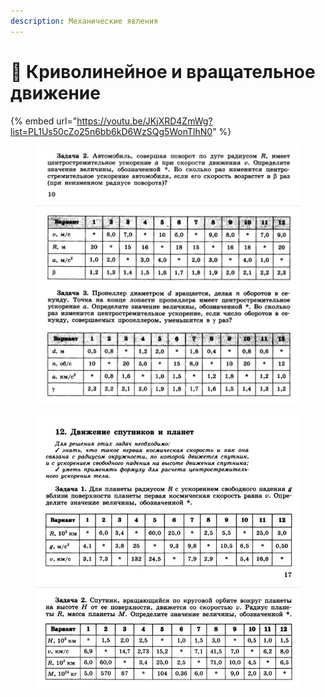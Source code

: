 ```yaml
---
description: Механические явления
---
```


# 📗 Криволинейное и вращательное движение

{% embed url="https://youtu.be/JKjXRD4ZmWg?list=PL1Us50cZo25n6bb6kD6WzSQg5WonTlhN0" %}

<figure><img src="../../../.gitbook/assets/image (7).png" alt=""><figcaption></figcaption></figure>

<figure><img src="../../../.gitbook/assets/image (1) (1) (1) (1) (1) (1).png" alt=""><figcaption></figcaption></figure>
